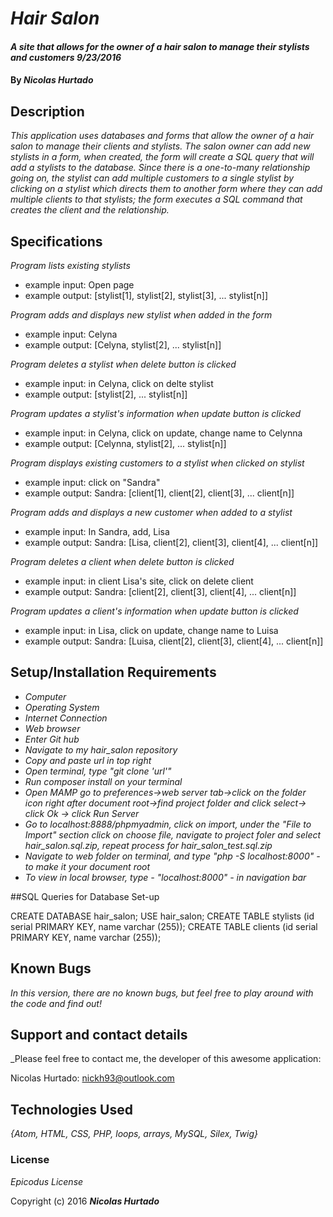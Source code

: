 # _Hair Salon_

#### _A site that allows for the owner of a hair salon to manage their stylists and customers 9/23/2016_

#### By _**Nicolas Hurtado**_

## Description

_This application uses databases and forms that allow the owner of a hair salon to manage their clients and stylists. The salon owner can add new stylists in a form, when created, the form will create a SQL query that will add a stylists to the database. Since there is a one-to-many relationship going on, the stylist can add multiple customers to a single stylist by clicking on a stylist which directs them to another form where they can add multiple clients to that stylists; the form executes a SQL command that creates the client and the relationship._

## Specifications

_Program lists existing stylists_
  * example input: Open page
  * example output: [stylist[1], stylist[2], stylist[3], ... stylist[n]]

_Program adds and displays new stylist when added in the form_
  * example input: Celyna
  * example output: [Celyna, stylist[2], ... stylist[n]]

_Program deletes a stylist when delete button is clicked_
  * example input: in Celyna, click on delte stylist
  * example output: [stylist[2], ... stylist[n]]

_Program updates a stylist's information when update button is clicked_
  * example input: in Celyna, click on update, change name to Celynna
  * example output: [Celynna, stylist[2], ... stylist[n]]

_Program displays existing customers to a stylist when clicked on stylist_
  * example input: click on "Sandra"
  * example output: Sandra: [client[1], client[2], client[3], ... client[n]]

_Program adds and displays a new customer when added to a stylist_
  * example input: In Sandra, add, Lisa
  * example output: Sandra: [Lisa, client[2], client[3], client[4], ... client[n]]

_Program deletes a client when delete button is clicked_
  * example input: in client Lisa's site,  click on delete client
  * example output: Sandra: [client[2], client[3], client[4], ... client[n]]

_Program updates a client's information when update button is clicked_
  * example input: in Lisa, click on update, change name to Luisa
  * example output: Sandra: [Luisa, client[2], client[3], client[4], ... client[n]]


## Setup/Installation Requirements

* _Computer_
* _Operating System_
* _Internet Connection_
* _Web browser_
* _Enter Git hub_
* _Navigate to my hair_salon repository_
* _Copy and paste url in top right_
* _Open terminal, type "git clone 'url'"_
* _Run composer install on your terminal_
* _Open MAMP go to preferences->web server tab->click on the folder icon right after document root->find project folder and click select-> click Ok -> click Run Server_
* _Go to localhost:8888/phpmyadmin, click on import, under the "File to Import" section click on choose file, navigate to project foler and select hair_salon.sql.zip, repeat process for hair_salon_test.sql.zip_
* _Navigate to web folder on terminal, and type "php -S localhost:8000" - to make it your document root_
* _To view in local browser, type - "localhost:8000" - in navigation bar_

##SQL Queries for Database Set-up

CREATE DATABASE hair_salon;
USE hair_salon;
CREATE TABLE stylists (id serial PRIMARY KEY, name varchar (255));
CREATE TABLE clients (id serial PRIMARY KEY, name varchar (255));
## Known Bugs

_In this version, there are no known bugs, but feel free to play around with the code and find out!_

## Support and contact details

_Please feel free to contact me, the developer of this awesome application:

Nicolas Hurtado: nickh93@outlook.com

## Technologies Used

_{Atom, HTML, CSS, PHP, loops, arrays, MySQL, Silex, Twig}_

### License

*Epicodus License*

Copyright (c) 2016 **_Nicolas Hurtado_**
